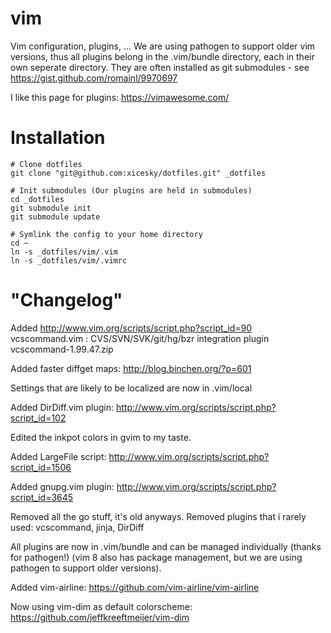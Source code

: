 vim
===

Vim configuration, plugins, ...
We are using pathogen to support older vim versions, thus all plugins belong in the
.vim/bundle directory, each in their own seperate directory. They are often installed
as git submodules - see https://gist.github.com/romainl/9970697

I like this page for plugins: https://vimawesome.com/

Installation
============

```
# Clone dotfiles
git clone "git@github.com:xicesky/dotfiles.git" _dotfiles

# Init submodules (Our plugins are held in submodules)
cd _dotfiles
git submodule init
git submodule update

# Symlink the config to your home directory
cd ~
ln -s _dotfiles/vim/.vim
ln -s _dotfiles/vim/.vimrc
``` 

"Changelog"
===========

Added http://www.vim.org/scripts/script.php?script_id=90
    vcscommand.vim : CVS/SVN/SVK/git/hg/bzr integration plugin
    vcscommand-1.99.47.zip

Added faster diffget maps: http://blog.binchen.org/?p=601

Settings that are likely to be localized are now in .vim/local

Added DirDiff.vim plugin: http://www.vim.org/scripts/script.php?script_id=102

Edited the inkpot colors in gvim to my taste.

Added LargeFile script: http://www.vim.org/scripts/script.php?script_id=1506

Added gnupg.vim plugin: http://www.vim.org/scripts/script.php?script_id=3645

Removed all the go stuff, it's old anyways.
Removed plugins that i rarely used: vcscommand, jinja, DirDiff

All plugins are now in .vim/bundle and can be managed individually (thanks for pathogen!)
    (vim 8 also has package management, but we are using pathogen to support older versions).

Added vim-airline: https://github.com/vim-airline/vim-airline

Now using vim-dim as default colorscheme: https://github.com/jeffkreeftmeijer/vim-dim
